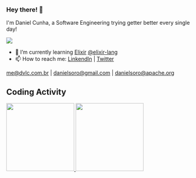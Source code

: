### Hey there! 👋
I'm Daniel Cunha, a Software Engineering trying getter better every single day!


![](https://komarev.com/ghpvc/?username=danielsoro&color=blueviolet)

- 🌱 I’m currently learning [Elixir](https://elixir-lang.org/) [@elixir-lang](https://www.github.com/elixir-lang)
-  📫 How to reach me: [LinkendIn](https://www.linkedin.com/in/danielvlcunha/) | [Twitter](http://www.twitter.com/danielvlcunha)


me@dvlc.com.br | danielsoro@gmail.com | danielsoro@apache.org


## Coding Activity

<div>
  <a href="https://github.com/danielsoro">
  <img height="180em" src="https://github-readme-stats.vercel.app/api?username=danielsoro&show_icons=true&theme=dracula&include_all_commits=true&count_private=true"/>
  <img height="180em" src="https://github-readme-stats.vercel.app/api/top-langs/?username=danielsoro&layout=compact&langs_count=16&theme=dracula"/>
<div>
<!--
**danielsoro/danielsoro** is a ✨ _special_ ✨ repository because its `README.md` (this file) appears on your GitHub profile.

Here are some ideas to get you started:


- 🌱 I’m currently learning ...
- 👯 I’m looking to collaborate on ...
- 🤔 I’m looking for help with ...
- 💬 Ask me about ...
- 📫 How to reach me: ...
- 😄 Pronouns: ...
- ⚡ Fun fact: ...
-->
